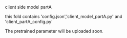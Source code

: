 client side model partA

this fold contains 'config.json','client_model_partA.py' and 'client_partA_config.py'

The pretrained parameter will be uploaded soon.
